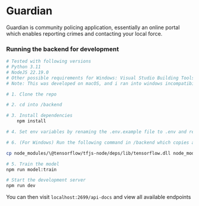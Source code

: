 # Guardian

Guardian is community policing application, essentially an online portal which enables reporting crimes and contacting your local force.

### Running the backend for development
```bash 
# Tested with following versions
# Python 3.11
# NodeJS 22.19.0
# Other possible requirements for Windows: Visual Studio Building Tools with C++ development kit module
# Note: This was developed on macOS, and i ran into windows incompatibilty issues when running on Windows for testing. One of the issues was fixed but the other requires executing one additonal command before running the project. Read below.

# 1. Clone the repo

# 2. cd into /backend

# 3. Install dependencies
    npm install

# 4. Set env variables by renaming the .env.example file to .env and replace necessary values such as mapbox public token key, chatbot json file location and chatbot project name

# 6. (For Windows) Run the following command in /backend which copies a tensorflow file to another destination which windows fail to do for some reason by its own

cp node_modules/\@tensorflow/tfjs-node/deps/lib/tensorflow.dll node_modules/\@tensorflow/tfjs-node/lib/napi-v8/

# 5. Train the model
npm run model:train

# Start the development server
npm run dev
```

You can then visit `localhost:2699/api-docs` and view all available endpoints

